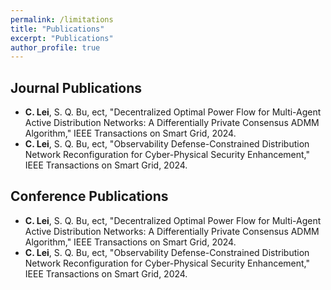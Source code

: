 ```yaml
---
permalink: /limitations
title: "Publications"
excerpt: "Publications"
author_profile: true
---
```


## Journal Publications
- **C. Lei**, S. Q. Bu, ect, "Decentralized Optimal Power Flow for Multi-Agent Active Distribution Networks: A Differentially Private Consensus ADMM Algorithm," IEEE Transactions on Smart Grid, 2024.
- **C. Lei**, S. Q. Bu, ect, "Observability Defense-Constrained Distribution Network Reconfiguration for Cyber-Physical Security Enhancement," IEEE Transactions on Smart Grid, 2024. 


## Conference Publications
- **C. Lei**, S. Q. Bu, ect, "Decentralized Optimal Power Flow for Multi-Agent Active Distribution Networks: A Differentially Private Consensus ADMM Algorithm," IEEE Transactions on Smart Grid, 2024.
- **C. Lei**, S. Q. Bu, ect, "Observability Defense-Constrained Distribution Network Reconfiguration for Cyber-Physical Security Enhancement," IEEE Transactions on Smart Grid, 2024. 





